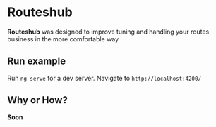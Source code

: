 # Routeshub

**Routeshub** was designed to improve tuning and handling your routes business in the more comfortable way

## Run example

Run `ng serve` for a dev server. Navigate to `http://localhost:4200/`

## Why or How?

**Soon**

